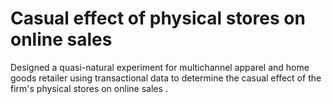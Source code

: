 # Casual effect of physical stores on online sales
Designed a quasi-natural experiment for multichannel apparel and home goods retailer using transactional data to determine the casual effect of the firm's physical stores on online sales .
